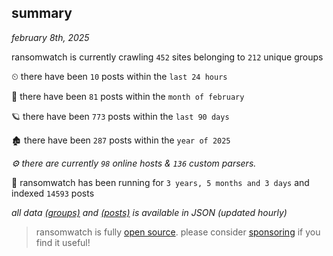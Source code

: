 
## summary
_february 8th, 2025_

ransomwatch is currently crawling `452` sites belonging to `212` unique groups

⏲ there have been `10` posts within the `last 24 hours`

🦈 there have been `81` posts within the `month of february`

🪐 there have been `773` posts within the `last 90 days`

🏚 there have been `287` posts within the `year of 2025`

_⚙️ there are currently `98` online hosts & `136` custom parsers._

🦕 ransomwatch has been running for `3 years, 5 months and 3 days` and indexed `14593` posts

_all data  [(groups)](http://ransomwhat.telemetry.ltd/groups) and [(posts)](http://ransomwhat.telemetry.ltd/posts) is available in JSON (updated hourly)_

> ransomwatch is fully [open source](https://github.com/joshhighet/ransomwatch#ransomwatch--). please consider [sponsoring](https://github.com/sponsors/joshhighet) if you find it useful!
